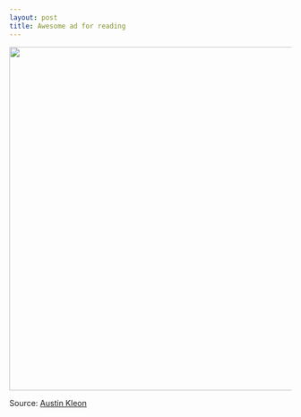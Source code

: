 ```yaml
---
layout: post
title: Awesome ad for reading
---
```


<img src="https://66.media.tumblr.com/03d3d91d0c2e6b44e4b0b75d4889b806/tumblr_pioajsBtwQ1qz6f4bo1_640.jpg" alt="" width="590" height="613">

Source: [Austin Kleon](http://tumblr.austinkleon.com/post/180427930576)
